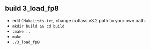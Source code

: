 
## build 3_load_fp8
- edit `CMakeLists.txt`, change cutlass v3.2 path to your own path.
- `mkdir build && cd build`
- `cmake ..`
- `make`
- `./3_load_fp8`